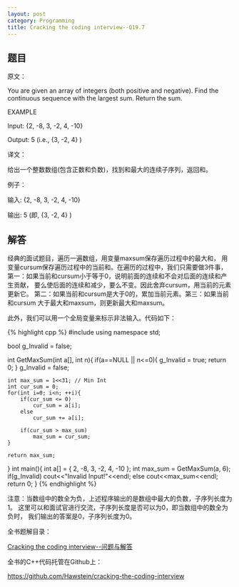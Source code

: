 ```yaml
---
layout: post
category: Programming
title: Cracking the coding interview--Q19.7
---
```


## 题目

原文：

You are given an array of integers (both positive and negative). Find 
the continuous sequence with the largest sum. Return the sum.

EXAMPLE

Input: {2, -8, 3, -2, 4, -10}

Output: 5 (i.e., {3, -2, 4} )

译文：

给出一个整数数组(包含正数和负数)，找到和最大的连续子序列，返回和。

例子：

输入: {2, -8, 3, -2, 4, -10}

输出: 5 (即, {3, -2, 4} )

## 解答

经典的面试题目，遍历一遍数组，用变量maxsum保存遍历过程中的最大和，
用变量cursum保存遍历过程中的当前和。在遍历的过程中，我们只需要做3件事，
第一：如果当前和cursum小于等于0，说明前面的连续和不会对后面的连续和产生贡献，
要么使后面的连续和减少，要么不变。因此舍弃cursum，用当前的元素更新它。
第二：如果当前和cursum是大于0的，累加当前元素。第三：如果当前和cursum
大于最大和maxsum，则更新最大和maxsum。

此外，我们可以用一个全局变量来标示非法输入。代码如下：

{% highlight cpp %}
#include <iostream>
using namespace std;

bool g_Invalid = false;

int GetMaxSum(int a[], int n){
    if(a==NULL || n<=0){
        g_Invalid = true;
        return 0;
    }
    g_Invalid = false;
    
    int max_sum = 1<<31; // Min Int
    int cur_sum = 0;
    for(int i=0; i<n; ++i){
        if(cur_sum <= 0)
            cur_sum = a[i];
        else
            cur_sum += a[i];

        if(cur_sum > max_sum)
            max_sum = cur_sum;
    }

    return max_sum;
}
int main(){
    int a[] = {
        2, -8, 3, -2, 4, -10
    };
    int max_sum = GetMaxSum(a, 6);
    if(g_Invalid)
        cout<<"Invalid Input!"<<endl;
    else
        cout<<max_sum<<endl;
    return 0;
}
{% endhighlight %}

注意：当数组中的数全为负，上述程序输出的是数组中最大的负数，子序列长度为1。
这里可以和面试官进行交流，子序列长度是否可以为0，即当数组中的数全为负时，
我们输出的答案是0，子序列长度为0。


全书题解目录：

[Cracking the coding interview--问题与解答](/posts/ctci-solutions-contents.html)

全书的C++代码托管在Github上：

<https://github.com/Hawstein/cracking-the-coding-interview>




